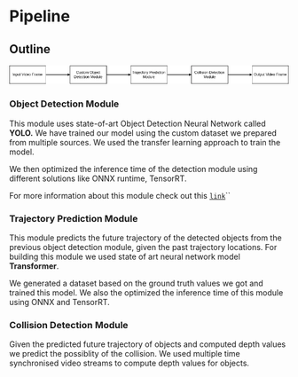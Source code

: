 # Pipeline

## Outline

![Pipeline block diagram](<../.gitbook/assets/MTP Pipeline.drawio.png>)

### Object Detection Module

This module uses state-of-art Object Detection Neural Network called **YOLO.** We have trained our model using the custom dataset we prepared from multiple sources. We used the transfer learning approach to train the model.

We then optimized the inference time of the detection module using different solutions like ONNX runtime, TensorRT.

For more information about this module check out this [`link`](broken-reference)``

### Trajectory Prediction Module

This module predicts the future trajectory of the detected objects from the previous object detection module, given the past trajectory locations. For building this module we used state of art neural network model **Transformer**.&#x20;

We generated a dataset based on the ground truth values we got and trained this model. We also the optimized the inference time of this module using ONNX and TensorRT.&#x20;

### Collision Detection Module

Given the predicted future trajectory of objects and computed depth values we predict the possiblity of the collision. We used multiple time synchronised video streams to compute depth values for objects.
